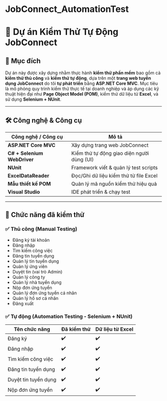 # JobConnect_AutomationTest
# 🔎 Dự án Kiểm Thử Tự Động JobConnect

## 🧠 Mục đích

Dự án này được xây dựng nhằm thực hành **kiểm thử phần mềm** bao gồm cả **kiểm thử thủ công** và **kiểm thử tự động**, dựa trên một **trang web tuyển dụng JobConnect** do tôi **tự phát triển** bằng **ASP.NET Core MVC**. Mục tiêu là mô phỏng quy trình kiểm thử thực tế tại doanh nghiệp và áp dụng các kỹ thuật hiện đại như **Page Object Model (POM)**, kiểm thử dữ liệu từ **Excel**, và sử dụng **Selenium + NUnit**.

---

## 🛠️ Công nghệ & Công cụ

| Công nghệ / Công cụ         | Mô tả                                      |
|-----------------------------|--------------------------------------------|
| **ASP.NET Core MVC**        | Xây dựng trang web JobConnect              |
| **C# + Selenium WebDriver** | Kiểm thử tự động giao diện người dùng (UI) |
| **NUnit**                   | Framework viết & quản lý test scripts      |
| **ExcelDataReader**         | Đọc/Ghi dữ liệu kiểm thử từ file Excel     |
| **Mẫu thiết kế POM**        | Quản lý mã nguồn kiểm thử hiệu quả         |
| **Visual Studio**           | IDE phát triển & chạy test                 |

---

## 🧪 Chức năng đã kiểm thử

### ✅ Thủ công (Manual Testing)

- Đăng ký tài khoản
- Đăng nhập
- Tìm kiếm công việc
- Đăng tin tuyển dụng
- Quản lý tin tuyển dụng
- Quản lý ứng viên
- Duyệt tin (vai trò Admin)
- Quản lý công ty
- Quản lý nhà tuyển dụng
- Nộp đơn ứng tuyển
- Quản lý đơn ứng tuyển cá nhân
- Quản lý hồ sơ cá nhân
- Đăng xuất

### ✅ Tự động (Automation Testing - Selenium + NUnit)

| Tên chức năng          | Đã kiểm thử | Dữ liệu từ Excel |
|------------------------|-------------|------------------|
| Đăng ký                | ✔️          | ✔️              |
| Đăng nhập              | ✔️          | ✔️              |
| Tìm kiếm công việc     | ✔️          | ✔️              |
| Đăng tin tuyển dụng    | ✔️          | ✔️              |
| Duyệt tin tuyển dụng   | ✔️          | ✔️              |
| Nộp đơn ứng tuyển      | ✔️          | ✔️              |

